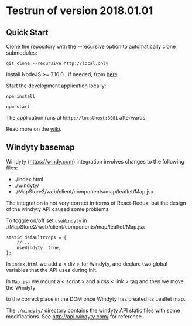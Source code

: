 Testrun of version 2018.01.01
==========

Quick Start
------------

Clone the repository with the --recursive option to automatically clone submodules:

`git clone --recursive http://local.only`

Install NodeJS >= 7.10.0 , if needed, from [here](https://nodejs.org/en/download/releases/).

Start the development application locally:

`npm install`

`npm start`

The application runs at `http://localhost:8081` afterwards.

Read more on the [wiki](http://local.only/wiki).


Windyty basemap
---------------

Windyty (https://windy.com) integration involves changes to the following files:

* ./index.html 
* ./windyty/
* ./MapStore2/web/client/components/map/leaflet/Map.jsx

The integration is not very correct in terms of React-Redux, but the design of the windyty API caused some problems.

To toggle on/off set `useWindyty` in ./MapStore2/web/client/components/map/leaflet/Map.jsx

    static defaultProps = {
        //...
        useWindyty: true,
    };

In `index.html` we add a < div > for Windyty, and declare two global variables that the API uses during init.

In `Map.jsx` we mount a < script > and a css < link > tag and then we move the Windyty <div> to the correct place in the DOM once Windyty has created its Leaflet map.

The `./windyty/` directory contains the windyty API static files with some modifications. See http://api.windyty.com/ for reference.



